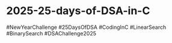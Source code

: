 # 2025-25-days-of-DSA-in-C
#NewYearChallenge #25DaysOfDSA #CodingInC #LinearSearch #BinarySearch #DSAChallenge2025
